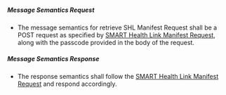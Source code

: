 


##### Message Semantics Request
- The message semantics for retrieve SHL Manifest Request shall be a POST request as specified by [SMART Health Link Manifest Request](https://build.fhir.org/ig/HL7/smart-health-cards-and-links/links-specification.html#smart-health-link-manifest-request), along with the passcode provided in the body of the request.


##### Message Semantics Response
- The response semantics shall follow the [SMART Health Link Manifest Request](https://build.fhir.org/ig/HL7/smart-health-cards-and-links/links-specification.html#smart-health-link-manifest-request) and respond accordingly.
